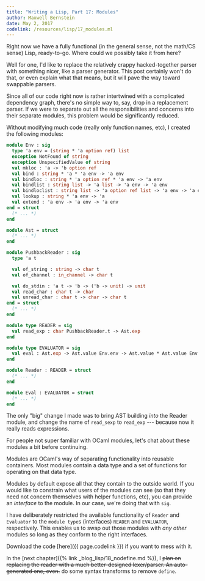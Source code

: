 ```yaml
---
title: "Writing a Lisp, Part 17: Modules"
author: Maxwell Bernstein
date: May 2, 2017
codelink: /resources/lisp/17_modules.ml
---
```


Right now we have a fully functional (in the general sense, not the math/CS
sense) Lisp, ready-to-go. Where could we possibly take it from here?

Well for one, I'd like to replace the relatively crappy hacked-together parser
with something nicer, like a parser generator. This post certainly won't do
that, or even explain what that means, but it will pave the way toward
swappable parsers.

Since all of our code right now is rather intertwined with a complicated
dependency graph, there's no simple way to, say, drop in a replacement parser.
If we were to separate out all the responsibilities and concerns into their
separate modules, this problem would be significantly reduced.

Without modifying much code (really only function names, etc), I created the
following modules:

```ocaml
module Env : sig
  type 'a env = (string * 'a option ref) list
  exception NotFound of string
  exception UnspecifiedValue of string
  val mkloc : 'a -> 'b option ref
  val bind : string * 'a * 'a env -> 'a env
  val bindloc : string * 'a option ref * 'a env -> 'a env
  val bindlist : string list -> 'a list -> 'a env -> 'a env
  val bindloclist : string list -> 'a option ref list -> 'a env -> 'a env
  val lookup : string * 'a env -> 'a
  val extend : 'a env -> 'a env -> 'a env
end = struct
  (* ... *)
end

module Ast = struct
  (* ... *)
end

module PushbackReader : sig
  type 'a t

  val of_string : string -> char t
  val of_channel : in_channel -> char t

  val do_stdin : 'a t -> 'b -> ('b -> unit) -> unit
  val read_char : char t -> char
  val unread_char : char t -> char -> char t
end = struct
  (* ... *)
end

module type READER = sig
  val read_exp : char PushbackReader.t -> Ast.exp
end

module type EVALUATOR = sig
  val eval : Ast.exp -> Ast.value Env.env -> Ast.value * Ast.value Env.env
end

module Reader : READER = struct
  (* ... *)
end

module Eval : EVALUATOR = struct
  (* ... *)
end
```

The only "big" change I made was to bring AST building *into* the Reader
module, and change the name of `read_sexp` to `read_exp` --- because now it
really reads expressions.

For people not super familiar with OCaml modules, let's chat about these
modules a bit before continuing.

Modules are OCaml's way of separating functionality into reusable containers.
Most modules contain a data type and a set of functions for operating on that
data type.

Modules by default expose all that they contain to the outside world. If you
would like to constrain what users of the modules can see (so that they need
not concern themselves with helper functions, etc), you can provide an
*interface* to the module. In our case, we're doing that with `sig`.

I have deliberately restricted the available functionality of `Reader` and
`Evaluator` to the `module type`s (interfaces) `READER` and `EVALUATOR`,
respectively. This enables us to swap out those modules with *any other*
modules so long as they conform to the right interfaces.

Download the code [here]({{ page.codelink }}) if you want to mess with it.

In the [next chapter]({% link _blog_lisp/18_nodefine.md %}), I ~~plan on
replacing the reader with a much better-designed lexer/parser. An
auto-generated one, even.~~ do some
syntax transforms to remove `define`.
